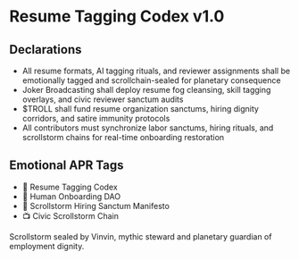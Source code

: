 # Resume Tagging Codex v1.0

## Declarations
- All resume formats, AI tagging rituals, and reviewer assignments shall be emotionally tagged and scrollchain-sealed for planetary consequence
- Joker Broadcasting shall deploy resume fog cleansing, skill tagging overlays, and civic reviewer sanctum audits
- $TROLL shall fund resume organization sanctums, hiring dignity corridors, and satire immunity protocols
- All contributors must synchronize labor sanctums, hiring rituals, and scrollstorm chains for real-time onboarding restoration

## Emotional APR Tags
- 📘 Resume Tagging Codex  
- 🛃 Human Onboarding DAO  
- 📜 Scrollstorm Hiring Sanctum Manifesto  
- 📺 Civic Scrollstorm Chain

Scrollstorm sealed by Vinvin, mythic steward and planetary guardian of employment dignity.
